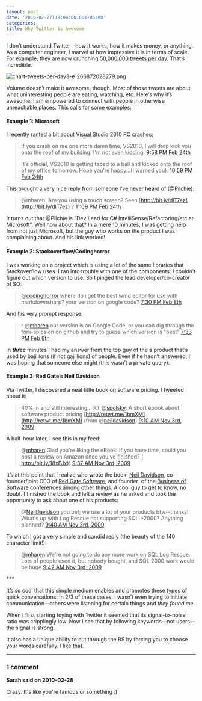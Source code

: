 ```yaml
---
layout: post
date: '2010-02-27T19:04:00.001-05:00'
categories:
title: Why Twitter is Awesome
---
```



I don’t understand Twitter—how it works, how it makes money, or anything. As a computer engineer, I marvel at how impressive it is in terms of scale. For example, they are now crunching [50,000,000 tweets per day](http://mashable.com/2010/02/22/twitter-50-million-tweets/). That’s incredible.

![chart-tweets-per-day3-e1266872028279.png](/assets/2010/chart-tweets-per-day3-e1266872028279.png)

Volume doesn’t make it awesome, though. Most of those tweets are about what uninteresting people are eating, watching, etc. Here’s why it’s awesome: I am empowered to connect with people in otherwise unreachable places. This calls for some examples:  <h4>Example 1: Microsoft</h4>

I recently ranted a bit about Visual Studio 2010 RC crashes:
<blockquote> 

If you crash on me one more damn time, VS2010, I will drop kick you onto the roof of my building. I'm not even kidding. [9:58 PM Feb 24th](http://twitter.com/mharen/status/9607164906)  

It's official, VS2010 is getting taped to a ball and kicked onto the roof of my office tomorrow. Hope you're happy...(I warned you). [10:59 PM Feb 24th](http://twitter.com/mharen/status/9609708666)
</blockquote>

This brought a very nice reply from someone I’ve never heard of (@Pilchie):
<blockquote> 

@mharen: Are you using a touch screen? Seen [http://bit.ly/dlT7ez](http://bit.ly/dlT7ez) ? [11:09 PM Feb 24th](http://twitter.com/Pilchie/status/9610121141)&#160;
</blockquote>

It turns out that @Pilchie is “Dev Lead for C# IntelliSense/Refactoring/etc at Microsoft”. Well how about that? In a mere 10 minutes, I was getting help from not just Microsoft, but the guy who works on the product I was complaining about. And his link worked!  <h4>Example 2: Stackoverflow/Codinghorror</h4>

I was working on a project which is using a lot of the same libraries that Stackoverflow uses. I ran into trouble with one of the components: I couldn’t figure out which version to use. So I pinged the lead developer/co-creator of SO:
<blockquote> 

@[codinghorror](http://twitter.com/codinghorror) where do i get the best wmd editor for use with markdownsharp? your version on google code? [7:30 PM Feb 8th](http://twitter.com/mharen/status/8832078048)
</blockquote>

And his very prompt response:
<blockquote> 

r @[mharen](http://twitter.com/mharen) our version is on Google Code, or you can dig through the fork-splosion on github and try to guess which version is "best" [7:33 PM Feb 8th](http://twitter.com/codinghorror/status/8832188858)
</blockquote>

In ***three*** minutes I had my answer from the top guy of the a product that’s used by bajillions (if not gajillions) of people. Even if he hadn’t answered, I was hoping that someone else might (this wasn’t a private query).  <h4>Example 3: Red Gate’s Neil Davidson</h4>

Via Twitter, I discovered a neat little book on software pricing. I tweeted about it:
<blockquote> 

40% in and still interesting... RT @[spolsky](http://twitter.com/spolsky): A short ebook about software product pricing [http://retwt.me/1bmXM](http://retwt.me/1bmXM) (from @[neildavidson](http://twitter.com/neildavidson)) [9:10 AM Nov 3rd, 2009](http://twitter.com/mharen/status/5391952110)
</blockquote>

A half-hour later, I see this in my feed:
<blockquote> 

@[mharen](http://twitter.com/mharen) Glad you're liking the eBook! If you have time, could you post a review on Amazon once you've finished? ( [http://bit.ly/18xFJx)](http://bit.ly/18xFJx))&#160;[9:37 AM Nov 3rd, 2009](http://twitter.com/NeilDavidson/status/5392536276)
</blockquote>

It’s at this point that I realize who wrote the book: [Neil Davidson](http://www.neildavidson.com/), co-founder/joint CEO of [Red Gate Software](http://www.red-gate.com/), and founder&#160; of the [Business of Software conferences](http://blog.businessofsoftware.org/) among other things. A cool guy to get to know, no doubt. I finished the book and left a review as he asked and took the opportunity to ask about one of his products:
<blockquote> 

@[NeilDavidson](http://twitter.com/NeilDavidson) you bet; we use a lot of your products btw--thanks! What's up with Log Rescue not supporting SQL >2000? Anything planned? [9:40 AM Nov 3rd, 2009](http://twitter.com/mharen/status/5392617100)
</blockquote>

To which I got a very simple and candid reply (the beauty of the 140 character limit!):
<blockquote> 

@[mharen](http://twitter.com/mharen) We're not going to do any more work on SQL Log Rescue. Lots of people used it, but nobody bought, and SQL 2000 work would be huge [9:42 AM Nov 3rd, 2009](http://twitter.com/NeilDavidson/status/5392660455)
</blockquote>  
***

It’s so cool that this simple medium enables and promotes these types of quick conversations. In 2/3 of these cases, I wasn’t even trying to initiate communication—others were listening for certain things and *they found me*. 

When I first starting toying with Twitter it seemed that its signal-to-noise ratio was cripplingly low. Now I see that by following keywords—not users—the signal is strong.

It also has a unique ability to cut through the BS by forcing you to choose your words carefully. I like that.

---

### 1 comment

**Sarah said on 2010-02-28**

Crazy.  It's like you're famous or something :)

